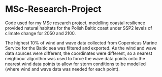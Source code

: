 # MSc-Research-Project
Code used for my MSc research project, modelling coastal resilience provided natural habitats for the Polish Baltic coast under SSP2 levels of climate change for 2050 and 2100. 

The highest 10% of wind and wave data collected from Copernicus Marine Service for the Baltic sea was filtered and exported. As the wind and wave data sources were different, the coordinates were different, so a nearest neighbour algorithm was used to force the wave data points onto the nearest wind data points to allow for storm conditions to be modelled (where wind and wave data was needed for each point).
